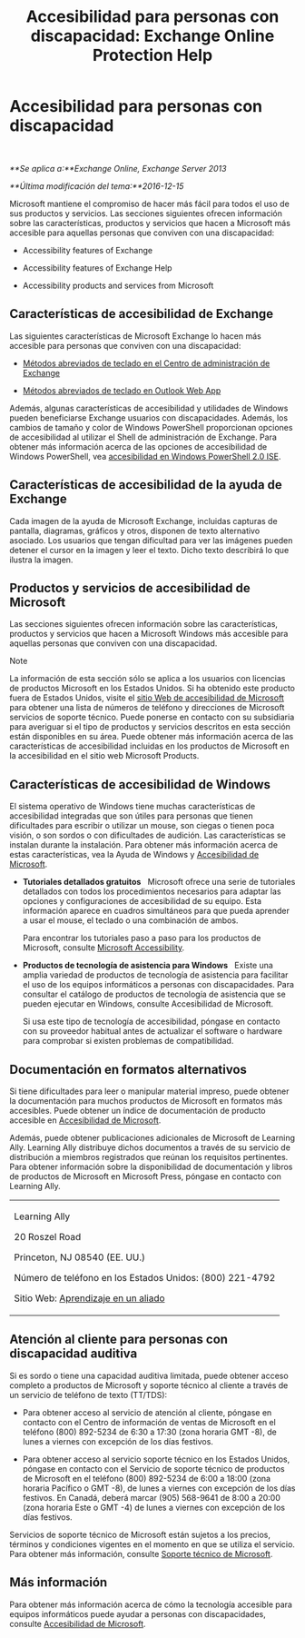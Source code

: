 ﻿---
title: 'Accesibilidad para personas con discapacidad: Exchange Online Protection Help'
TOCTitle: Accesibilidad para personas con discapacidad
ms:assetid: a7203ebd-ffac-4a8d-a2d0-6c8a61c8eeb8
ms:mtpsurl: https://technet.microsoft.com/es-es/library/JJ150559(v=EXCHG.150)
ms:contentKeyID: 48268519
ms.date: 05/23/2018
mtps_version: v=EXCHG.150
ms.translationtype: MT
---

# Accesibilidad para personas con discapacidad

 

_**Se aplica a:**Exchange Online, Exchange Server 2013_

_**Última modificación del tema:**2016-12-15_

Microsoft mantiene el compromiso de hacer más fácil para todos el uso de sus productos y servicios. Las secciones siguientes ofrecen información sobre las características, productos y servicios que hacen a Microsoft más accesible para aquellas personas que conviven con una discapacidad:

  - Accessibility features of Exchange

  - Accessibility features of Exchange Help

  - Accessibility products and services from Microsoft

## Características de accesibilidad de Exchange

Las siguientes características de Microsoft Exchange lo hacen más accesible para personas que conviven con una discapacidad:

  - [Métodos abreviados de teclado en el Centro de administración de Exchange](keyboard-shortcuts-in-the-exchange-admin-center-exchange-online-protection-help.md)

  - [Métodos abreviados de teclado en Outlook Web App](https://go.microsoft.com/fwlink/p/?linkid=268079)

Además, algunas características de accesibilidad y utilidades de Windows pueden beneficiarse Exchange usuarios con discapacidades. Además, los cambios de tamaño y color de Windows PowerShell proporcionan opciones de accesibilidad al utilizar el Shell de administración de Exchange. Para obtener más información acerca de las opciones de accesibilidad de Windows PowerShell, vea [accesibilidad en Windows PowerShell 2.0 ISE](https://go.microsoft.com/fwlink/p/?linkid=258240).

## Características de accesibilidad de la ayuda de Exchange

Cada imagen de la ayuda de Microsoft Exchange, incluidas capturas de pantalla, diagramas, gráficos y otros, disponen de texto alternativo asociado. Los usuarios que tengan dificultad para ver las imágenes pueden detener el cursor en la imagen y leer el texto. Dicho texto describirá lo que ilustra la imagen.

## Productos y servicios de accesibilidad de Microsoft

Las secciones siguientes ofrecen información sobre las características, productos y servicios que hacen a Microsoft Windows más accesible para aquellas personas que conviven con una discapacidad.


> [!NOTE]
> La información de esta sección sólo se aplica a los usuarios con licencias de productos Microsoft en los Estados Unidos. Si ha obtenido este producto fuera de Estados Unidos, visite el <A href="https://www.microsoft.com/enable">sitio Web de accesibilidad de Microsoft</A> para obtener una lista de números de teléfono y direcciones de Microsoft servicios de soporte técnico. Puede ponerse en contacto con su subsidiaria para averiguar si el tipo de productos y servicios descritos en esta sección están disponibles en su área. Puede obtener más información acerca de las características de accesibilidad incluidas en los productos de Microsoft en la accesibilidad en el sitio web Microsoft Products.



## Características de accesibilidad de Windows

El sistema operativo de Windows tiene muchas características de accesibilidad integradas que son útiles para personas que tienen dificultades para escribir o utilizar un mouse, son ciegas o tienen poca visión, o son sordos o con dificultades de audición. Las características se instalan durante la instalación. Para obtener más información acerca de estas características, vea la Ayuda de Windows y [Accesibilidad de Microsoft](https://go.microsoft.com/fwlink/p/?linkid=18139).

  - **Tutoriales detallados gratuitos**   Microsoft ofrece una serie de tutoriales detallados con todos los procedimientos necesarios para adaptar las opciones y configuraciones de accesibilidad de su equipo. Esta información aparece en cuadros simultáneos para que pueda aprender a usar el mouse, el teclado o una combinación de ambos.
    
    Para encontrar los tutoriales paso a paso para los productos de Microsoft, consulte [Microsoft Accessibility](https://go.microsoft.com/fwlink/p/?linkid=18139).

  - **Productos de tecnología de asistencia para Windows**   Existe una amplia variedad de productos de tecnología de asistencia para facilitar el uso de los equipos informáticos a personas con discapacidades. Para consultar el catálogo de productos de tecnología de asistencia que se pueden ejecutar en Windows, consulte Accesibilidad de Microsoft.
    
    Si usa este tipo de tecnología de accesibilidad, póngase en contacto con su proveedor habitual antes de actualizar el software o hardware para comprobar si existen problemas de compatibilidad.

## Documentación en formatos alternativos

Si tiene dificultades para leer o manipular material impreso, puede obtener la documentación para muchos productos de Microsoft en formatos más accesibles. Puede obtener un índice de documentación de producto accesible en [Accesibilidad de Microsoft](https://go.microsoft.com/fwlink/p/?linkid=18139).

Además, puede obtener publicaciones adicionales de Microsoft de Learning Ally. Learning Ally distribuye dichos documentos a través de su servicio de distribución a miembros registrados que reúnan los requisitos pertinentes. Para obtener información sobre la disponibilidad de documentación y libros de productos de Microsoft en Microsoft Press, póngase en contacto con Learning Ally.


<table>
<colgroup>
<col style="width: 100%" />
</colgroup>
<tbody>
<tr class="odd">
<td><p>Learning Ally</p>
<p>20 Roszel Road</p>
<p>Princeton, NJ 08540 (EE. UU.)</p>
<p>Número de teléfono en los Estados Unidos: (800) 221-4792</p>
<p>Sitio Web: <a href="https://www.learningally.org/">Aprendizaje en un aliado</a></p></td>
</tr>
</tbody>
</table>


## Atención al cliente para personas con discapacidad auditiva

Si es sordo o tiene una capacidad auditiva limitada, puede obtener acceso completo a productos de Microsoft y soporte técnico al cliente a través de un servicio de teléfono de texto (TT/TDS):

  - Para obtener acceso al servicio de atención al cliente, póngase en contacto con el Centro de información de ventas de Microsoft en el teléfono (800) 892-5234 de 6:30 a 17:30 (zona horaria GMT -8), de lunes a viernes con excepción de los días festivos.

  - Para obtener acceso al servicio soporte técnico en los Estados Unidos, póngase en contacto con el Servicio de soporte técnico de productos de Microsoft en el teléfono (800) 892-5234 de 6:00 a 18:00 (zona horaria Pacífico o GMT -8), de lunes a viernes con excepción de los días festivos. En Canadá, deberá marcar (905) 568-9641 de 8:00 a 20:00 (zona horaria Este o GMT -4) de lunes a viernes con excepción de los días festivos.

Servicios de soporte técnico de Microsoft están sujetos a los precios, términos y condiciones vigentes en el momento en que se utiliza el servicio. Para obtener más información, consulte [Soporte técnico de Microsoft](https://go.microsoft.com/fwlink/p/?linkid=18142).

## Más información

Para obtener más información acerca de cómo la tecnología accesible para equipos informáticos puede ayudar a personas con discapacidades, consulte [Accesibilidad de Microsoft](http://go.microsoft.com/fwlink/p/?linkid=18139).

